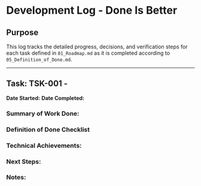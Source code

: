 # Development Log - Done Is Better

## Purpose

This log tracks the detailed progress, decisions, and verification steps for each task defined in `01_Roadmap.md` as it is completed according to `05_Definition_of_Done.md`.

---

## Task: TSK-001 -

**Date Started:** 
**Date Completed:** 

### Summary of Work Done:


### Definition of Done Checklist


### Technical Achievements:


### Next Steps:


### Notes:

